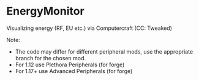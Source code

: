 # EnergyMonitor
Visualizing energy (RF, EU etc.) via Computercraft (CC: Tweaked)

Note:
  * The code may differ for different peripheral mods, use the appropriate branch for the chosen mod.
  * For 1.12 use Plethora Peripherals (for forge)
  * For 1.17+ use Advanced Peripherals (for forge)
